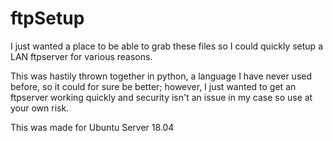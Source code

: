 # ftpSetup

I just wanted a place to be able to grab these files so I could quickly setup a LAN ftpserver for various reasons.

This was hastily thrown together in python, a language I have never used before, so it could for sure be better; however, I just wanted to get an ftpserver working quickly and security isn't an issue in my case so use at your own risk.

This was made for Ubuntu Server 18.04
